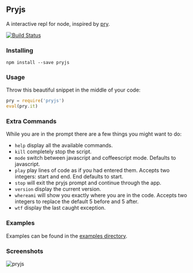 ## Pryjs

A interactive repl for node, inspired by [pry](https://github.com/pry/pry).

[![Build Status](https://travis-ci.org/blainesch/pry.js.svg?branch=master)](https://travis-ci.org/blainesch/pry.js)

### Installing

~~~
npm install --save pryjs
~~~

### Usage

Throw this beautiful snippet in the middle of your code:

~~~ javascript
pry = require('pryjs')
eval(pry.it)
~~~

### Extra Commands

While you are in the prompt there are a few things you might want to do:
* `help` display all the available commands.
* `kill` completely stop the script.
* `mode` switch between javascript and coffeescript mode. Defaults to javascript.
* `play` play lines of code as if you had entered them. Accepts two integers: start and end. End defaults to start.
* `stop` will exit the pryjs prompt and continue through the app.
* `version` display the current version.
* `whereami` will show you exactly where you are in the code. Accepts two integers to replace the default 5 before and 5 after.
* `wtf` display the last caught exception.

### Examples

Examples can be found in the [examples directory](./examples).

### Screenshots

![pryjs](./assets/demo.png)
